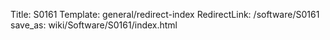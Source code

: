Title: S0161
Template: general/redirect-index
RedirectLink: /software/S0161
save_as: wiki/Software/S0161/index.html